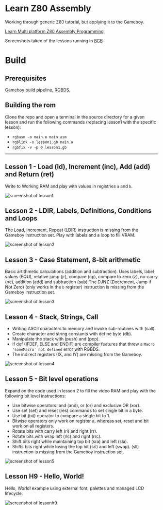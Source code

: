 # Learn Z80 Assembly
Working through generic Z80 tutorial, but applying it to the Gameboy.

[Learn Multi platform Z80 Assembly Programming](https://www.youtube.com/playlist?list=PLp_QNRIYljFq-9nFiAUiAkRzAXfcZTBR_)

Screenshots taken of the lessons running in [BGB](http://bgb.bircd.org/)

# Build

## Prerequisites

Gameboy build pipeline, [RGBDS](https://github.com/rednex/rgbds/releases).

## Building the rom
Clone the repo and open a terminal in the source directory for a given lesson and run the following commands (replacing lesson1 with the specific lesson):
* `rgbasm -o main.o main.asm`
* `rgblink -o lesson1.gb main.o`
* `rgbfix -v -p 0 lesson1.gb`

---

## Lesson 1 - Load (ld), Increment (inc), Add (add) and Return (ret)

Write to Working RAM and play with values in registries `a` and `b`.

![screenshot of lesson1](https://github.com/john-lay/learn-z80-assembly/raw/master/lesson1/lesson1-screenshot.png)

## Lesson 2 - LDIR, Labels, Definitions, Conditions and Loops

The Load, Increment, Repeat (LDIR) instruction is missing from the Gameboy instruction set.
Play with  labels and a loop to fill VRAM.

![screenshot of lesson2](https://github.com/john-lay/learn-z80-assembly/raw/master/lesson2/lesson2-screenshot.png)

## Lesson 3 - Case Statement, 8-bit arithmetic

Basic artithmetic calculations (addition and subtraction).
Uses labels, label values (EQU), relative jump (jr), compare (cp), compare to zero (z), no-carry (nc), addition (add) and subtraction (sub)
The DJNZ (Decrement, Jump if Not Zero) (only works in the `b` register) instruction is missing from the Gameboy instruction set.

![screenshot of lesson3](https://github.com/john-lay/learn-z80-assembly/raw/master/lesson3/lesson3-screenshot.png)

## Lesson 4 - Stack, Strings, Call

* Writing ASCII characters to memory and invoke sub-routines with (call). 
* Create character and string constants with define byte (db).
* Manipulate the stack with (push) and (pop). 
* If def (IFDEF, ELSE and ENDIF) are compiler features that threw a `Macro 'someMacro' not defined` error with RGBDS.
* The indirect registers (IX, and IY) are  missing from the Gameboy.

![screenshot of lesson4](https://github.com/john-lay/learn-z80-assembly/raw/master/lesson4/lesson4-screenshot.png)

## Lesson 5 - Bit level operations

Expand on the code used in lesson 2 to fill the video RAM and play with the following bit level instructions:

* Use bitwise operators: and (and), or (or) and exclusive OR (xor).
* Use set (set) and reset (res) commands to set single bit in a byte.
* Use bit (bit) operator to compare a single bit to 1.
* Bitwise operators only work on register a, whereas set, reset and bit work on all registers.
* Rotate bits with carry left (rl) and right (rr).
* Rotate bits with wrap left (rlc) and right (rrc).
* Shift bits right while maintaining top bit (sra) and left (sla).
* Shifts bits right while losing the top bit (srl) and left (swap). (sll) instruction is missing from the Gameboy instruction set.

![screenshot of lesson5](https://github.com/john-lay/learn-z80-assembly/raw/master/lesson5/lesson5-screenshot.png)

## Lesson H9 - Hello, World!

Hello, World! example using external font, palettes and managed LCD lifecycle.

![screenshot of lessonh9](https://github.com/john-lay/learn-z80-assembly/raw/master/lessonh9/lessonh9-screenshot.png)
